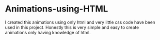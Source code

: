 # Animations-using-HTML
I created this animations using only html and very little css code have been used in this project. Honestly this is very simple and easy to create animations only having knowledge of html.
